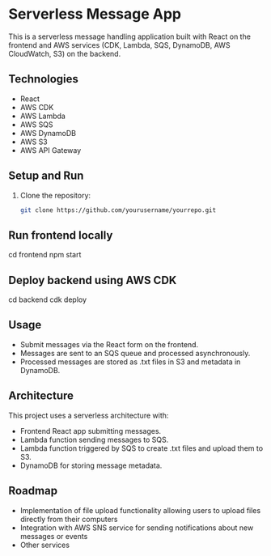 # Serverless Message App

This is a serverless message handling application built with React on the frontend and AWS services (CDK, Lambda, SQS, DynamoDB, AWS CloudWatch, S3) on the backend.

## Technologies

- React
- AWS CDK
- AWS Lambda
- AWS SQS
- AWS DynamoDB
- AWS S3
- AWS API Gateway

## Setup and Run

1. Clone the repository:
   ```bash
   git clone https://github.com/yourusername/yourrepo.git


## Run frontend locally

cd frontend
npm start

## Deploy backend using AWS CDK

cd backend
cdk deploy

## Usage

- Submit messages via the React form on the frontend.
- Messages are sent to an SQS queue and processed asynchronously.
- Processed messages are stored as .txt files in S3 and metadata in DynamoDB.


## Architecture

This project uses a serverless architecture with:

- Frontend React app submitting messages.
- Lambda function sending messages to SQS.
- Lambda function triggered by SQS to create .txt files and upload them to S3.
- DynamoDB for storing message metadata.
  
## Roadmap

- Implementation of file upload functionality allowing users to upload files directly from their computers
- Integration with AWS SNS service for sending notifications about new messages or events
- Other services





   
